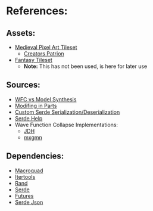 # References:

## Assets:
- [Medieval Pixel Art Tileset](https://toen.itch.io/toens-medieval-strategy?download)
    - [Creators Patrion](https://www.patreon.com/andremari/creators)
- [Fantasy Tileset](https://winlu.itch.io/winlu-fantasy-tileset-exterior)
    - **Note:** This has not been used, is here for later use

## Sources:
- [WFC vs Model Synthesis](https://www.youtube.com/watch?v=zIRTOgfsjl0)
- [Modifing in Parts](https://www.boristhebrave.com/2021/10/26/model-synthesis-and-modifying-in-blocks/)
- [Custom Serde Serialization/Deserialization](https://gist.github.com/MightyPork/b79dd7feff685ec9da3d120026e83d01)
- [Serde Help](https://serde.rs/)
- Wave Function Collapse Implementations:
    - [JDH](https://gist.github.com/jdah/ad997b858513a278426f8d91317115b9)
    - [mxgmn](https://github.com/mxgmn/WaveFunctionCollapse)

## Dependencies:
- [Macroquad](https://docs.rs/macroquad/latest/macroquad/index.html)
- [Itertools](https://docs.rs/itertools/latest/itertools/)
- [Rand](https://docs.rs/rand/latest/rand/)
- [Serde](https://docs.rs/serde/latest/serde/trait.Serialize.html)
- [Futures](https://docs.rs/futures/latest/futures/)
- [Serde Json](https://docs.rs/serde/latest/serde/)

